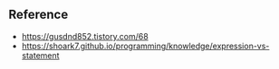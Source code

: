 ## Reference
- <https://gusdnd852.tistory.com/68>
- <https://shoark7.github.io/programming/knowledge/expression-vs-statement>